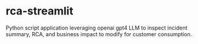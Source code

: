 # rca-streamlit
Python script application leveraging openai gpt4 LLM to inspect incident summary, RCA, and business impact to modify for customer consumption.
